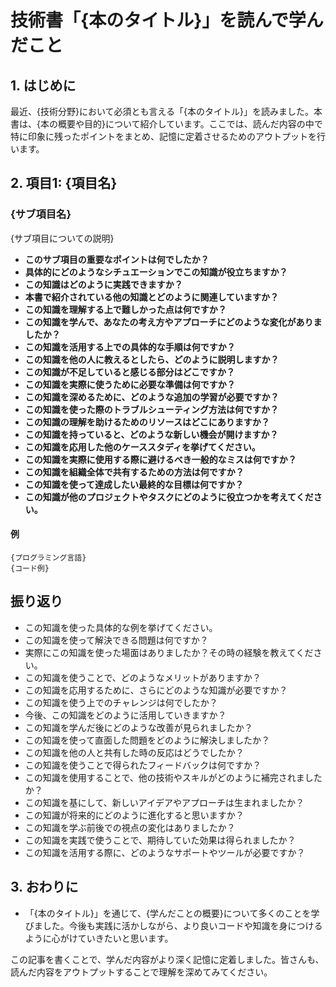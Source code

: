 # 技術書「{本のタイトル}」を読んで学んだこと

## 1. はじめに

最近、{技術分野}において必須とも言える「{本のタイトル}」を読みました。本書は、{本の概要や目的}について紹介しています。ここでは、読んだ内容の中で特に印象に残ったポイントをまとめ、記憶に定着させるためのアウトプットを行います。

## 2. 項目1: {項目名}

### {サブ項目名}

{サブ項目についての説明}

- **このサブ項目の重要なポイントは何でしたか？**
- **具体的にどのようなシチュエーションでこの知識が役立ちますか？**
- **この知識はどのように実践できますか？**
- **本書で紹介されている他の知識とどのように関連していますか？**
- **この知識を理解する上で難しかった点は何ですか？**
- **この知識を学んで、あなたの考え方やアプローチにどのような変化がありましたか？**
- **この知識を活用する上での具体的な手順は何ですか？**
- **この知識を他の人に教えるとしたら、どのように説明しますか？**
- **この知識が不足していると感じる部分はどこですか？**
- **この知識を実際に使うために必要な準備は何ですか？**
- **この知識を深めるために、どのような追加の学習が必要ですか？**
- **この知識を使った際のトラブルシューティング方法は何ですか？**
- **この知識の理解を助けるためのリソースはどこにありますか？**
- **この知識を持っていると、どのような新しい機会が開けますか？**
- **この知識を応用した他のケーススタディを挙げてください。**
- **この知識を実際に使用する際に避けるべき一般的なミスは何ですか？**
- **この知識を組織全体で共有するための方法は何ですか？**
- **この知識を使って達成したい最終的な目標は何ですか？**
- **この知識が他のプロジェクトやタスクにどのように役立つかを考えてください。**

#### 例

```program
{プログラミング言語}
{コード例}
```

## 振り返り

- この知識を使った具体的な例を挙げてください。
- この知識を使って解決できる問題は何ですか？
- 実際にこの知識を使った場面はありましたか？その時の経験を教えてください。
- この知識を使うことで、どのようなメリットがありますか？
- この知識を応用するために、さらにどのような知識が必要ですか？
- この知識を使う上でのチャレンジは何でしたか？
- 今後、この知識をどのように活用していきますか？
- この知識を学んだ後にどのような改善が見られましたか？
- この知識を使って直面した問題をどのように解決しましたか？
- この知識を他の人と共有した時の反応はどうでしたか？
- この知識を使うことで得られたフィードバックは何ですか？
- この知識を使用することで、他の技術やスキルがどのように補完されましたか？
- この知識を基にして、新しいアイデアやアプローチは生まれましたか？
- この知識が将来的にどのように進化すると思いますか？
- この知識を学ぶ前後での視点の変化はありましたか？
- この知識を実践で使うことで、期待していた効果は得られましたか？
- この知識を活用する際に、どのようなサポートやツールが必要ですか？

## 3. おわりに

- 「{本のタイトル}」を通じて、{学んだことの概要}について多くのことを学びました。今後も実践に活かしながら、より良いコードや知識を身につけるように心がけていきたいと思います。

この記事を書くことで、学んだ内容がより深く記憶に定着しました。皆さんも、読んだ内容をアウトプットすることで理解を深めてみてください。
